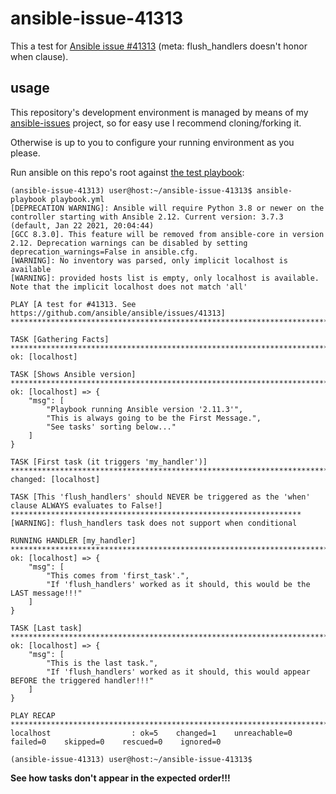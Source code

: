 # ansible-issue-41313
This a test for [Ansible issue #41313](https://github.com/ansible/ansible/issues/41313) (meta: flush_handlers doesn't honor when clause).

## usage
This repository's development environment is managed by means of my [ansible-issues](https://github.com/jmnavarrol/ansible-issues) project, so for easy use I recommend cloning/forking it.

Otherwise is up to you to configure your running environment as you please.

Run ansible on this repo's root against [the test playbook](./playbook.yml):
```console
(ansible-issue-41313) user@host:~/ansible-issue-41313$ ansible-playbook playbook.yml
[DEPRECATION WARNING]: Ansible will require Python 3.8 or newer on the controller starting with Ansible 2.12. Current version: 3.7.3 (default, Jan 22 2021, 20:04:44) 
[GCC 8.3.0]. This feature will be removed from ansible-core in version 2.12. Deprecation warnings can be disabled by setting deprecation_warnings=False in ansible.cfg.
[WARNING]: No inventory was parsed, only implicit localhost is available
[WARNING]: provided hosts list is empty, only localhost is available. Note that the implicit localhost does not match 'all'

PLAY [A test for #41313. See https://github.com/ansible/ansible/issues/41313] ******************************************************************************************

TASK [Gathering Facts] *************************************************************************************************************************************************
ok: [localhost]

TASK [Shows Ansible version] *******************************************************************************************************************************************
ok: [localhost] => {
    "msg": [
        "Playbook running Ansible version '2.11.3'",
        "This is always going to be the First Message.",
        "See tasks' sorting below..."
    ]
}

TASK [First task (it triggers 'my_handler')] ***************************************************************************************************************************
changed: [localhost]

TASK [This 'flush_handlers' should NEVER be triggered as the 'when' clause ALWAYS evaluates to False!] *****************************************************************
[WARNING]: flush_handlers task does not support when conditional

RUNNING HANDLER [my_handler] *******************************************************************************************************************************************
ok: [localhost] => {
    "msg": [
        "This comes from 'first_task'.",
        "If 'flush_handlers' worked as it should, this would be the LAST message!!!"
    ]
}

TASK [Last task] *******************************************************************************************************************************************************
ok: [localhost] => {
    "msg": [
        "This is the last task.",
        "If 'flush_handlers' worked as it should, this would appear BEFORE the triggered handler!!!"
    ]
}

PLAY RECAP *************************************************************************************************************************************************************
localhost                  : ok=5    changed=1    unreachable=0    failed=0    skipped=0    rescued=0    ignored=0

(ansible-issue-41313) user@host:~/ansible-issue-41313$
```

**See how tasks don't appear in the expected order!!!**
